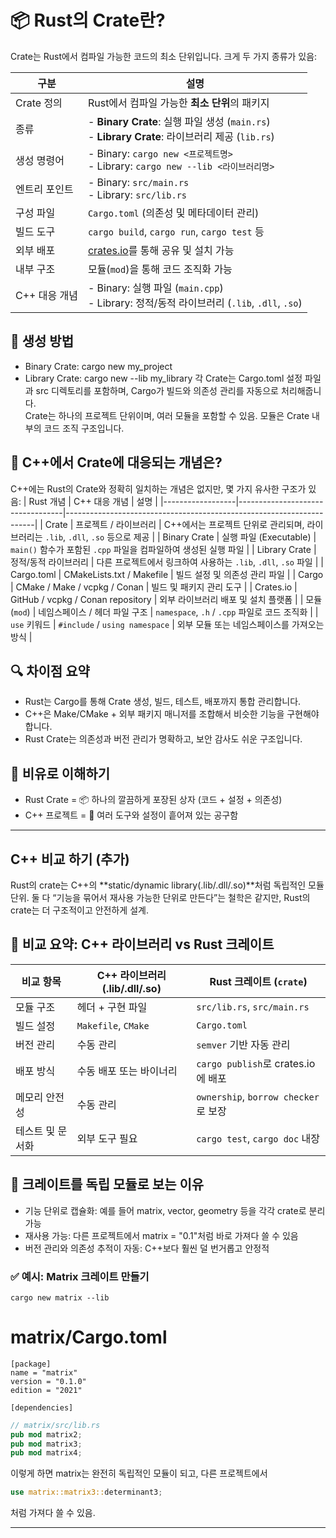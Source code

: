 # 📦 Rust의 Crate란?
Crate는 Rust에서 컴파일 가능한 코드의 최소 단위입니다. 크게 두 가지 종류가 있음:

| 구분             | 설명                                                                 |
|------------------|----------------------------------------------------------------------|
| Crate 정의        | Rust에서 컴파일 가능한 **최소 단위**의 패키지                         |
| 종류              | - **Binary Crate**: 실행 파일 생성 (`main.rs`) <br> - **Library Crate**: 라이브러리 제공 (`lib.rs`) |
| 생성 명령어       | - Binary: `cargo new <프로젝트명>` <br> - Library: `cargo new --lib <라이브러리명>` |
| 엔트리 포인트     | - Binary: `src/main.rs` <br> - Library: `src/lib.rs`                 |
| 구성 파일         | `Cargo.toml` (의존성 및 메타데이터 관리)                             |
| 빌드 도구         | `cargo build`, `cargo run`, `cargo test` 등                          |
| 외부 배포         | [crates.io](https://crates.io)를 통해 공유 및 설치 가능               |
| 내부 구조         | 모듈(`mod`)을 통해 코드 조직화 가능                                   |
| C++ 대응 개념     | - Binary: 실행 파일 (`main.cpp`) <br> - Library: 정적/동적 라이브러리 (`.lib`, `.dll`, `.so`) |

## 🔧 생성 방법
- Binary Crate: cargo new my_project
- Library Crate: cargo new --lib my_library
각 Crate는 Cargo.toml 설정 파일과 src 디렉토리를 포함하며, Cargo가 빌드와 의존성 관리를 자동으로 처리해줍니다.  
Crate는 하나의 프로젝트 단위이며, 여러 모듈을 포함할 수 있음.
모듈은 Crate 내부의 코드 조직 구조입니다.  


## 🧩 C++에서 Crate에 대응되는 개념은?
C++에는 Rust의 Crate와 정확히 일치하는 개념은 없지만, 몇 가지 유사한 구조가 있음:
| Rust 개념         | C++ 대응 개념                     | 설명                                                                 |
|------------------|----------------------------------|----------------------------------------------------------------------|
| Crate            | 프로젝트 / 라이브러리             | C++에서는 프로젝트 단위로 관리되며, 라이브러리는 `.lib`, `.dll`, `.so` 등으로 제공 |
| Binary Crate     | 실행 파일 (Executable)            | `main()` 함수가 포함된 `.cpp` 파일을 컴파일하여 생성된 실행 파일           |
| Library Crate    | 정적/동적 라이브러리              | 다른 프로젝트에서 링크하여 사용하는 `.lib`, `.dll`, `.so` 파일             |
| Cargo.toml       | CMakeLists.txt / Makefile         | 빌드 설정 및 의존성 관리 파일                                          |
| Cargo            | CMake / Make / vcpkg / Conan      | 빌드 및 패키지 관리 도구                                              |
| Crates.io        | GitHub / vcpkg / Conan repository | 외부 라이브러리 배포 및 설치 플랫폼                                    |
| 모듈 (`mod`)     | 네임스페이스 / 헤더 파일 구조     | `namespace`, `.h` / `.cpp` 파일로 코드 조직화                          |
| `use` 키워드     | `#include` / `using namespace`    | 외부 모듈 또는 네임스페이스를 가져오는 방식                            |


## 🔍 차이점 요약
- Rust는 Cargo를 통해 Crate 생성, 빌드, 테스트, 배포까지 통합 관리합니다.
- C++은 Make/CMake + 외부 패키지 매니저를 조합해서 비슷한 기능을 구현해야 합니다.
- Rust Crate는 의존성과 버전 관리가 명확하고, 보안 감사도 쉬운 구조입니다.

## 🧠 비유로 이해하기
- Rust Crate = 📦 하나의 깔끔하게 포장된 상자 (코드 + 설정 + 의존성)
- C++ 프로젝트 = 🧰 여러 도구와 설정이 흩어져 있는 공구함

---

## C++ 비교 하기 (추가)
Rust의 crate는 C++의 **static/dynamic library(.lib/.dll/.so)**처럼 독립적인 모듈 단위.
둘 다 “기능을 묶어서 재사용 가능한 단위로 만든다”는 철학은 같지만, Rust의 crate는 더 구조적이고 안전하게 설계.

## 🧱 비교 요약: C++ 라이브러리 vs Rust 크레이트
| 비교 항목 | C++ 라이브러리 (.lib/.dll/.so) | Rust 크레이트 (`crate`)                     |
|---------------------------------------------|-------------------------------|---------------------------------------------|
| 모듈 구조                                   | 헤더 + 구현 파일              | `src/lib.rs`, `src/main.rs`                |
| 빌드 설정                                   | `Makefile`, `CMake`           | `Cargo.toml`                                |
| 버전 관리                                   | 수동 관리                     | `semver` 기반 자동 관리                    |
| 배포 방식                                   | 수동 배포 또는 바이너리       | `cargo publish`로 crates.io에 배포         |
| 메모리 안전성                               | 수동 관리                     | `ownership`, `borrow checker`로 보장       |
| 테스트 및 문서화                            | 외부 도구 필요                | `cargo test`, `cargo doc` 내장             |

## 🧠 크레이트를 독립 모듈로 보는 이유
- 기능 단위로 캡슐화: 예를 들어 matrix, vector, geometry 등을 각각 crate로 분리 가능
- 재사용 가능: 다른 프로젝트에서 matrix = "0.1"처럼 바로 가져다 쓸 수 있음
- 버전 관리와 의존성 추적이 자동: C++보다 훨씬 덜 번거롭고 안정적

### ✅ 예시: Matrix 크레이트 만들기
```
cargo new matrix --lib
```

# matrix/Cargo.toml
```
[package]
name = "matrix"
version = "0.1.0"
edition = "2021"

[dependencies]
```

```rust
// matrix/src/lib.rs
pub mod matrix2;
pub mod matrix3;
pub mod matrix4;
```

이렇게 하면 matrix는 완전히 독립적인 모듈이 되고,
다른 프로젝트에서 
```rust
use matrix::matrix3::determinant3;
```
처럼 가져다 쓸 수 있음.

---


